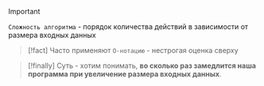 
> [!important] 
> `Сложность алгоритма` - порядок количества действий в зависимости от размера входных данных

> [!fact] 
> Часто применяют `O-нотацию` - нестрогая оценка сверху
> 

> [!finally] 
> Суть - хотим понимать, **во сколько раз замедлится наша программа при увеличение размера входных данных**.




